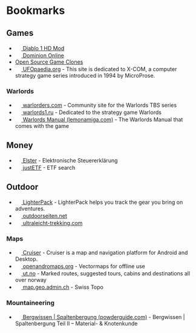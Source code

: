 # Bookmarks

## Games

* [<img src="https://mod.diablo.noktis.pl/opg-d3.jpg" width="16" height="16" /> Diablo 1 HD Mod](https://mod.diablo.noktis.pl/)
* [<img src="https://dominion.games/favicon.ico" width="16" height="16" /> Dominion Online](https://dominion.games)
* [Open Source Game Clones](https://osgameclones.com/)
* [<img src="https://www.ufopaedia.org/skins/common/images/wiki.png" width="16" height="16" /> UFOpaedia.org](https://www.ufopaedia.org) - This site is dedicated to X-COM, a computer strategy game series introduced in 1994 by MicroProse.

### Warlords

* [<img src="http://www.warlorders.com/favicon.ico" width="16" height="16" /> warlorders.com](http://www.warlorders.com/) - Community site for the Warlords TBS series
* [<img src="http://www.warlords1.ru/templates/files/favicon.ico" width="16" height="16" /> warlords1.ru](https://translate.google.de/translate?sl=auto&tl=en&u=http%3A%2F%2Fwww.warlords1.ru%2F) - Dedicated to the strategy game Warlords
* [<img src="https://www.lemonamiga.com/inc/favicons/favicon-16x16.png" width="16" height="16" /> Warlords Manual (lemonamiga.com)](https://www.lemonamiga.com/games/docs.php?id=1752) - The Warlords Manual that comes with the game

## Money

* [<img src="https://www.elster.de/eportal/img/fav/eop/favicon.ico" width="16" height="16" /> Elster](https://www.elster.de) - Elektronische Steuererklärung
* [<img src="https://www.justetf.com/favicon.ico" width="16" height="16" /> justETF](https://www.justetf.com/) - ETF search

## Outdoor

* [<img src="https://lighterpack.com/favicon.png" width="16" height="16" /> LighterPack](https://lighterpack.com) - LighterPack helps you track the gear you bring on adventures.
* [<img src="https://www.outdoorseiten.net/vb5/favicon.ico" width="16" height="16" /> outdoorseiten.net](https://www.outdoorseiten.net/)
* [<img src="https://www.ultraleicht-trekking.com/forum/uploads/monthly_2016_02/ultraleicht-trekking.ico.dbe08bef0ade0c1f7e7301302e996887.ico" width="16" height="16" /> ultraleicht-trekking.com](https://www.ultraleicht-trekking.com/)

### Maps

* [<img src="https://wiki.openstreetmap.org/favicon.ico" width="16" height="16" /> Cruiser](https://wiki.openstreetmap.org/wiki/Cruiser) - Cruiser is a map and navigation platform for Android and Desktop.
* [<img src="https://www.openandromaps.org/wp-content/images/favicon_32_4bit.ico" width="16" height="16" /> openandromaps.org](https://www.openandromaps.org/) - Vectormaps for offline use
* [<img src="https://ut.no/favicon.ico" width="16" height="16" /> ut.no](https://ut.no/kart) - Marked routes, suggested tours, cabins and destinations all over norway
* [<img src="https://map.geo.admin.ch/favicon.ico" width="16" height="16" /> map.geo.admin.ch](https://map.geo.admin.ch) - Swiss Topo

### Mountaineering

* [<img src="https://www.powderguide.com/_LAYOUT/work/resources/img/icons/favicon-16x16.png" width="16" height="16" /> Bergwissen | Spaltenbergung (powderguide.com)](https://www.powderguide.com/magazin/safety-themen/artikel/bergwissen-spaltenbergung-teil-ii-material-knotenkunde.html) - Bergwissen | Spaltenbergung Teil II – Material- & Knotenkunde
